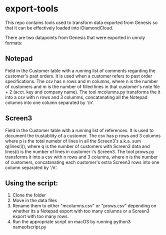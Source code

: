 # export-tools

This repo contains tools used to transform data exported from Genesis so that it can be effectively loaded into iDiamondCloud. 

There are two datapoints from Genesis that were exported in unruly formats:
## Notepad 
Field in the Customer table with a running list of comments regarding the customer's past orders. It is used when a customer refers to past order specifications. The csv has n rows and m columns, where n is the number of customers and m is the number of filled lines in that customer's note file + 2 (acct. key and company name). The tool mcolumns.py transforms the it into a csv with n rows and 3 columms, concatanating all the Notepad columns into one column separated by '/n'.   
## Screen3 
Field in the Customer table with a running list of references. It is used to document the trustabliity of a customer. The csv has p rows and 3 columns where p is the total numebr of lines in all the Screen3's a.k.a. sum q(lines(i)), where q is the number of customers with Screen3 data and lines(i) is the number of lines in customer i's Screen3. The tool prows.py transforms it into a csv with n rows and 3 columns, where n is the number of customers, concatanating each customer's extra Screen3 rows into one column separated by '/n'.   

## Using the script:
1. Clone the folder
2. Move in the data files
3. Rename them to either "mcolumns.csv" or "prows.csv" depending on whether its a Notepad export with too many columns or a Screen3 export with too many rows. 
4. Run the appropriate script on macOS by running 
  python3 nameofscript.py 

